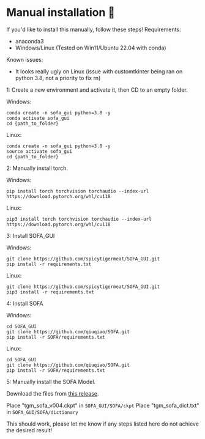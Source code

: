 # Manual installation 🧰

If you'd like to install this manually, follow these steps!
Requirements:
- anaconda3
- Windows/Linux (Tested on Win11/Ubuntu 22.04 with conda)

Known issues:
- It looks really ugly on Linux (issue with customtkinter being ran on python 3.8, not a priority to fix rn)

1: Create a new environment and activate it, then CD to an empty folder.

Windows:
```
conda create -n sofa_gui python=3.8 -y
conda activate sofa_gui
cd {path_to_folder}
```
Linux:
```
conda create -n sofa_gui python=3.8 -y
source activate sofa_gui
cd {path_to_folder}
```

2: Manually install torch.

Windows:
```
pip install torch torchvision torchaudio --index-url https://download.pytorch.org/whl/cu118
```
Linux:
```
pip3 install torch torchvision torchaudio --index-url https://download.pytorch.org/whl/cu118
```

3: Install SOFA_GUI

Windows:
```
git clone https://github.com/spicytigermeat/SOFA_GUI.git
pip install -r requirements.txt
```
Linux:
```
git clone https://github.com/spicytigermeat/SOFA_GUI.git
pip3 install -r requirements.txt
```

4: Install SOFA

Windows:
```
cd SOFA_GUI
git clone https://github.com/qiuqiao/SOFA.git
pip install -r SOFA/requirements.txt
```

Linux:
```
cd SOFA_GUI
git clone https://github.com/qiuqiao/SOFA.git
pip install -r SOFA/requirements.txt
```

5: Manually install the SOFA Model.

Download the files from [this release](https://github.com/spicytigermeat/SOFA-Models/releases/tag/v0.0.4).

Place "tgm_sofa_v004.ckpt" in `SOFA_GUI/SOFA/ckpt`
Place "tgm_sofa_dict.txt" in `SOFA_GUI/SOFA/dictionary`

This should work, please let me know if any steps listed here do not achieve the desired result!
